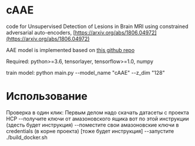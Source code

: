 # cAAE

code for Unsupervised Detection of Lesions in Brain MRI using constrained adversarial auto-encoders, [https://arxiv.org/abs/1806.04972](https://arxiv.org/abs/1806.04972)

AAE model is implemented based on [this github repo](https://github.com/Naresh1318/Adversarial_Autoencoder)

Required: python>=3.6, tensorlayer, tensorflow>=1.0, numpy

train model:  python main.py --model_name "cAAE" --z_dim "128"

# Использование
Проверка в один клик:
Первым делом надо скачать датасеты с проекта HCP
--получите ключи от амазоновского ящика вот по этой инструкции (здесть будет инструкция)
--поместите свои амазоновские ключи в credentials (в корне проекта) [тоже будет инструкция]
--запустите ./build_docker.sh
